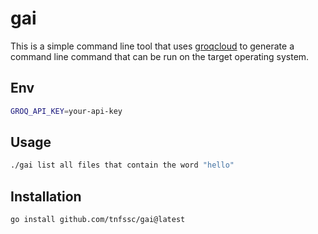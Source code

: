 # gai

This is a simple command line tool that uses [groqcloud](https://console.groq.com/keys) to generate a command line command that can be run on the target operating system.

## Env

```bash
GROQ_API_KEY=your-api-key
```

## Usage

```bash
./gai list all files that contain the word "hello"
```

## Installation

```bash
go install github.com/tnfssc/gai@latest
```
